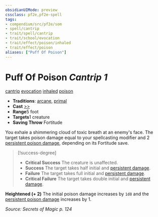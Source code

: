 ```yaml
---
obsidianUIMode: preview
cssclass: pf2e,pf2e-spell
tags:
- compendium/src/pf2e/som
- spell/cantrip
- trait/spell/cantrip
- trait/school/evocation
- trait/effect/poison/inhaled
- trait/effect/poison
aliases: ["Puff Of Poison"]
---
```

# Puff Of Poison *Cantrip 1*   
[cantrip](cantrip.md)  [evocation](evocation.md)  [inhaled](inhaled.md)  [poison](rules/traits/poison.md)  

- **Traditions**: [arcane](arcane.md), [primal](primal.md)
- **Cast** [>>](chapter-9-playing-the-game.md#Actions "Two-Action") 
- **Range**5 foot
- **Targets**1 creature
- **Saving Throw** Fortitude

You exhale a shimmering cloud of toxic breath at an enemy's face. The target takes poison damage equal to your spellcasting modifier and 2 [persistent poison damage](conditions.md#Persistent%20Damage), depending on its Fortitude save.

> [!success-degree] 
> - **Critical Success** The creature is unaffected.
> - **Success** The target takes half initial and [persistent damage](conditions.md#Persistent%20Damage).
> - **Failure** The target takes full initial and [persistent damage](conditions.md#Persistent%20Damage).
> - **Critical Failure** The target takes double initial and [persistent damage](conditions.md#Persistent%20Damage).

**Heightened (+ 2)** The initial poison damage increases by `1d8` and the [persistent poison damage](conditions.md#Persistent%20Damage) increases by 1.

*Source: Secrets of Magic p. 124*